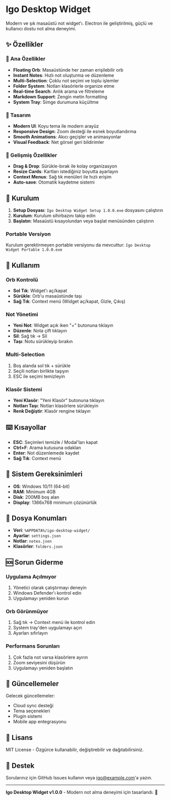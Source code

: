 # Igo Desktop Widget

Modern ve şık masaüstü not widget'ı. Electron ile geliştirilmiş, güçlü ve kullanıcı dostu not alma deneyimi.

## ✨ Özellikler

### 🎯 Ana Özellikler
- **Floating Orb**: Masaüstünde her zaman erişilebilir orb
- **Instant Notes**: Hızlı not oluşturma ve düzenleme
- **Multi-Selection**: Çoklu not seçimi ve toplu işlemler
- **Folder System**: Notları klasörlerle organize etme
- **Real-time Search**: Anlık arama ve filtreleme
- **Markdown Support**: Zengin metin formatting
- **System Tray**: Simge durumuna küçültme

### 🎨 Tasarım
- **Modern UI**: Koyu tema ile modern arayüz
- **Responsive Design**: Zoom desteği ile esnek boyutlandırma
- **Smooth Animations**: Akıcı geçişler ve animasyonlar
- **Visual Feedback**: Net görsel geri bildirimler

### 🔧 Gelişmiş Özellikler
- **Drag & Drop**: Sürükle-bırak ile kolay organizasyon
- **Resize Cards**: Kartları istediğiniz boyutta ayarlayın
- **Context Menus**: Sağ tık menüleri ile hızlı erişim
- **Auto-save**: Otomatik kaydetme sistemi

## 🚀 Kurulum

1. **Setup Dosyası**: `Igo Desktop Widget Setup 1.0.0.exe` dosyasını çalıştırın
2. **Kurulum**: Kurulum sihirbazını takip edin
3. **Başlatın**: Masaüstü kısayolundan veya başlat menüsünden çalıştırın

### Portable Versiyon
Kurulum gerektirmeyen portable versiyonu da mevcuttur: `Igo Desktop Widget Portable 1.0.0.exe`

## 📖 Kullanım

### Orb Kontrolü
- **Sol Tık**: Widget'ı aç/kapat
- **Sürükle**: Orb'u masaüstünde taşı
- **Sağ Tık**: Context menü (Widget aç/kapat, Gizle, Çıkış)

### Not Yönetimi
- **Yeni Not**: Widget açık iken "+" butonuna tıklayın
- **Düzenle**: Nota çift tıklayın
- **Sil**: Sağ tık → Sil
- **Taşı**: Notu sürükleyip bırakın

### Multi-Selection
1. Boş alanda sol tık + sürükle
2. Seçili notları birlikte taşıyın
3. ESC ile seçimi temizleyin

### Klasör Sistemi
- **Yeni Klasör**: "Yeni Klasör" butonuna tıklayın
- **Notları Taşı**: Notları klasörlere sürükleyin
- **Renk Değiştir**: Klasör rengine tıklayın

## ⌨️ Kısayollar

- **ESC**: Seçimleri temizle / Modal'ları kapat
- **Ctrl+F**: Arama kutusuna odaklan
- **Enter**: Not düzenlemede kaydet
- **Sağ Tık**: Context menü

## 🔧 Sistem Gereksinimleri

- **OS**: Windows 10/11 (64-bit)
- **RAM**: Minimum 4GB
- **Disk**: 200MB boş alan
- **Display**: 1366x768 minimum çözünürlük

## 📂 Dosya Konumları

- **Veri**: `%APPDATA%/igo-desktop-widget/`
- **Ayarlar**: `settings.json`
- **Notlar**: `notes.json`
- **Klasörler**: `folders.json`

## 🆘 Sorun Giderme

### Uygulama Açılmıyor
1. Yönetici olarak çalıştırmayı deneyin
2. Windows Defender'ı kontrol edin
3. Uygulamayı yeniden kurun

### Orb Görünmüyor
1. Sağ tık → Context menü ile kontrol edin
2. System tray'den uygulamayı açın
3. Ayarları sıfırlayın

### Performans Sorunları
1. Çok fazla not varsa klasörlere ayırın
2. Zoom seviyesini düşürün
3. Uygulamayı yeniden başlatın

## 🔄 Güncellemeler

Gelecek güncellemeler:
- Cloud sync desteği
- Tema seçenekleri
- Plugin sistemi
- Mobile app entegrasyonu

## 📄 Lisans

MIT License - Özgürce kullanabilir, değiştirebilir ve dağıtabilirsiniz.

## 👥 Destek

Sorularınız için GitHub Issues kullanın veya igo@example.com'a yazın.

---

**Igo Desktop Widget v1.0.0** - Modern not alma deneyimi için tasarlandı. 🚀

